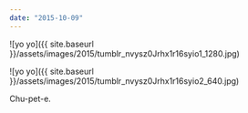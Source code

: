 ```yaml
---
date: "2015-10-09"
---
```


![yo yo]({{ site.baseurl }}/assets/images/2015/tumblr_nvysz0Jrhx1r16syio1_1280.jpg)

![yo yo]({{ site.baseurl }}/assets/images/2015/tumblr_nvysz0Jrhx1r16syio2_640.jpg)

Chu-pet-e.
